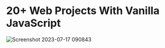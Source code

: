 # 20+ Web Projects With Vanilla JavaScript
![Screenshot 2023-07-17 090843](https://github.com/YousefMaher179/Kalbonyan-Elmarsos/assets/106788176/258fd536-635b-401e-9fc0-d8af78c858ef)
